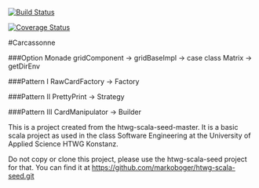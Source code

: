 [![Build Status](https://travis-ci.com/turboka11e/de.htwg.se.Carcassonne.svg?branch=master)](https://travis-ci.com/turboka11e/de.htwg.se.Carcassonne)

[![Coverage Status](https://coveralls.io/repos/github/turboka11e/de.htwg.se.Carcassonne/badge.svg?branch=master)](https://coveralls.io/github/turboka11e/de.htwg.se.Carcassonne?branch=master)

#Carcassonne

###Option Monade
gridComponent -> gridBaseImpl -> case class Matrix -> getDirEnv

###Pattern I
RawCardFactory -> Factory

###Pattern II
PrettyPrint -> Strategy

###Pattern III
CardManipulator -> Builder


This is a project created from the htwg-scala-seed-master. It is a basic scala project as used in the
class Software Engineering at the University of Applied Science HTWG Konstanz.

Do not copy or clone this project, please use the htwg-scala-seed project for that. You can find it at 
https://github.com/markoboger/htwg-scala-seed.git
